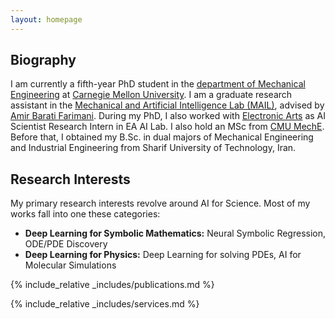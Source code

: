 ```yaml
---
layout: homepage
---
```


## Biography

I am currently a fifth-year PhD student in the [department of Mechanical Engineering](https://www.meche.engineering.cmu.edu) at [Carnegie Mellon University](https://www.cmu.edu). I am a graduate research assistant in the [Mechanical and Artificial Intelligence Lab (MAIL)](https://sites.google.com/view/barati), advised by [Amir Barati Farimani](https://www.meche.engineering.cmu.edu/directory/bios/barati-farimani-amir.html). During my PhD, I also worked with [Electronic Arts](https://www.ea.com) as AI Scientist Research Intern in EA AI Lab. I also hold an MSc from [CMU MechE](https://www.meche.engineering.cmu.edu). Before that, I obtained my B.Sc. in dual majors of Mechanical Engineering and Industrial Engineering from Sharif University of Technology, Iran. 

## Research Interests

My primary research interests revolve around AI for Science. Most of my works fall into one these categories:
- **Deep Learning for Symbolic Mathematics:** Neural Symbolic Regression, ODE/PDE Discovery
- **Deep Learning for Physics:** Deep Learning for solving PDEs, AI for Molecular Simulations

<!-- ## News

- **[Feb. 2020]** Our paper about incremental learning is accepted to CVPR 2020.
- **[Feb. 2020]** We will host the ACM Multimedia Asia 2020 conference in Singapore!
- **[Sept. 2019]** Our paper about few-shot learning is accepted to NeurIPS 2019.
- **[Mar. 2019]** Our paper about few-shot learning is accepted to CVPR 2019. -->

{% include_relative _includes/publications.md %}

{% include_relative _includes/services.md %}
